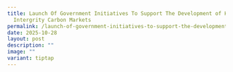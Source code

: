 ```yaml
---
title: Launch Of Government Initiatives To Support The Development of High
  Intergrity Carbon Markets
permalink: /launch-of-government-initiatives-to-support-the-development-of-high-intergrity-carbon-markets/
date: 2025-10-28
layout: post
description: ""
image: ""
variant: tiptap
---
```

